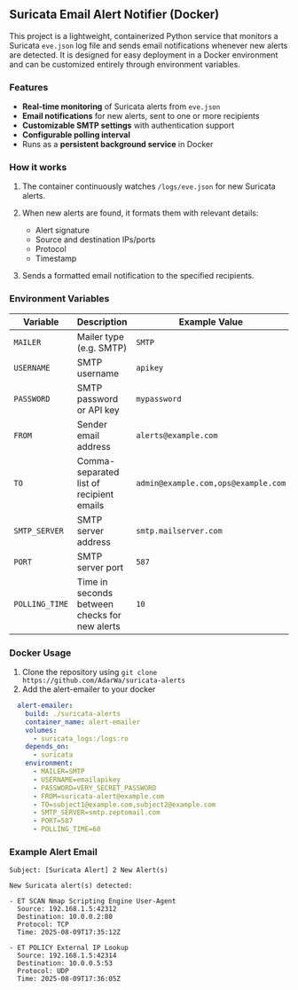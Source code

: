 ## Suricata Email Alert Notifier (Docker)

This project is a lightweight, containerized Python service that monitors a Suricata `eve.json` log file and sends email notifications whenever new alerts are detected.
It is designed for easy deployment in a Docker environment and can be customized entirely through environment variables.

### Features

* **Real-time monitoring** of Suricata alerts from `eve.json`
* **Email notifications** for new alerts, sent to one or more recipients
* **Customizable SMTP settings** with authentication support
* **Configurable polling interval**
* Runs as a **persistent background service** in Docker

### How it works

1. The container continuously watches `/logs/eve.json` for new Suricata alerts.
2. When new alerts are found, it formats them with relevant details:

   * Alert signature
   * Source and destination IPs/ports
   * Protocol
   * Timestamp
3. Sends a formatted email notification to the specified recipients.

### Environment Variables

| Variable       | Description                                   | Example Value                       |
| -------------- | --------------------------------------------- | ----------------------------------- |
| `MAILER`       | Mailer type (e.g. SMTP)                       | `SMTP`                              |
| `USERNAME`     | SMTP username                                 | `apikey`                            |
| `PASSWORD`     | SMTP password or API key                      | `mypassword`                        |
| `FROM`         | Sender email address                          | `alerts@example.com`                |
| `TO`           | Comma-separated list of recipient emails      | `admin@example.com,ops@example.com` |
| `SMTP_SERVER`  | SMTP server address                           | `smtp.mailserver.com`               |
| `PORT`         | SMTP server port                              | `587`                               |
| `POLLING_TIME` | Time in seconds between checks for new alerts | `10`                                |

### Docker Usage

1. Clone the repository using `git clone https://github.com/AdarWa/suricata-alerts`
2. Add the alert-emailer to your docker

```yaml
  alert-emailer:
    build: ./suricata-alerts
    container_name: alert-emailer
    volumes:
      - suricata_logs:/logs:ro
    depends_on:
      - suricata
    environment:
      - MAILER=SMTP
      - USERNAME=emailapikey
      - PASSWORD=VERY_SECRET_PASSWORD
      - FROM=suricata-alert@example.com
      - TO=subject1@example.com,subject2@example.com
      - SMTP_SERVER=smtp.zeptomail.com
      - PORT=587
      - POLLING_TIME=60
```

### Example Alert Email

```
Subject: [Suricata Alert] 2 New Alert(s)

New Suricata alert(s) detected:

- ET SCAN Nmap Scripting Engine User-Agent
  Source: 192.168.1.5:42312
  Destination: 10.0.0.2:80
  Protocol: TCP
  Time: 2025-08-09T17:35:12Z

- ET POLICY External IP Lookup
  Source: 192.168.1.5:42314
  Destination: 10.0.0.5:53
  Protocol: UDP
  Time: 2025-08-09T17:36:05Z
```
